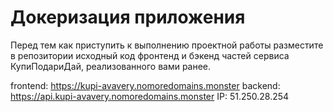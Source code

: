 # Докеризация приложения

Перед тем как приступить к выполнению проектной работы разместите в репозитории исходный код фронтенд и бэкенд частей сервиса КупиПодариДай, реализованного вами ранее. 

frontend: https://kupi-avavery.nomoredomains.monster 
backend: https://api.kupi-avavery.nomoredomains.monster 
IP: 51.250.28.254
